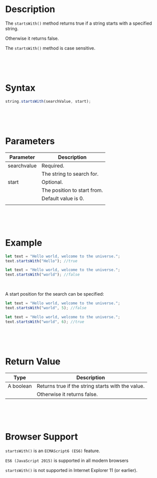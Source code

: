 # Description

The `startsWith()` method returns true if a string starts with a specified string.

Otherwise it returns false.

The `startsWith()` method is case sensitive.

&nbsp;

&nbsp;

# Syntax

```js
string.startsWith(searchValue, start);
```

&nbsp;

&nbsp;

# Parameters

| Parameter   | Description                 |
| ----------- | --------------------------- |
| searchvalue | Required.                   |
|             | The string to search for.   |
| start       | Optional.                   |
|             | The position to start from. |
|             | Default value is 0.         |
|             |

&nbsp;

&nbsp;

# Example

```js
let text = "Hello world, welcome to the universe.";
text.startsWith("Hello"); //true
```

```js
let text = "Hello world, welcome to the universe.";
text.startsWith("world"); //false
```

&nbsp;

A start position for the search can be specified:

```js
let text = "Hello world, welcome to the universe.";
text.startsWith("world", 5); //false
```

```js
let text = "Hello world, welcome to the universe.";
text.startsWith("world", 6); //true
```

&nbsp;

&nbsp;

# Return Value

| Type      | Description                                       |
| --------- | ------------------------------------------------- |
| A boolean | Returns true if the string starts with the value. |
|           | Otherwise it returns false.                       |

&nbsp;

&nbsp;

# Browser Support

`startsWith()` is an `ECMAScript6 (ES6)` feature.

`ES6 (JavaScript 2015)` is supported in all modern browsers

`startsWith()` is not supported in Internet Explorer 11 (or earlier).
